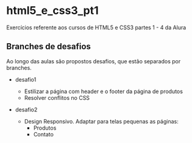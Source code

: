 # html5_e_css3_pt1
Exercícios referente aos cursos de HTML5 e CSS3 partes 1 - 4 da Alura

## Branches de desafios
Ao longo das aulas são propostos desafios, que estão separados por branches.
- desafio1
  - Estilizar a página com header e o footer da página de produtos
  - Resolver conflitos no CSS

- desafio2
  - Design Responsivo. Adaptar para telas pequenas as páginas:
    - Produtos
    - Contato